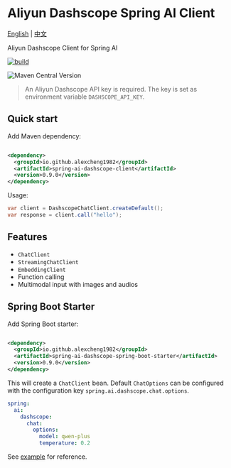 # Aliyun Dashscope Spring AI Client

[English](./README.md) | [中文](./README_zh_CN.md)

Aliyun Dashscope Client for Spring AI

[![build](https://github.com/JavaAIDev/spring-ai-dashscope-client/actions/workflows/build.yaml/badge.svg)](https://github.com/JavaAIDev/spring-ai-dashscope-client/actions/workflows/build.yaml)

![Maven Central Version](https://img.shields.io/maven-central/v/io.github.alexcheng1982/spring-ai-dashscope-client)


> An Aliyun Dashscope API key is required. The key is set as environment
> variable `DASHSCOPE_API_KEY`.

## Quick start

Add Maven dependency:

```xml

<dependency>
  <groupId>io.github.alexcheng1982</groupId>
  <artifactId>spring-ai-dashscope-client</artifactId>
  <version>0.9.0</version>
</dependency>
```

Usage:

```java
var client = DashscopeChatClient.createDefault();
var response = client.call("hello");
```

## Features

* `ChatClient`
* `StreamingChatClient`
* `EmbeddingClient`
* Function calling
* Multimodal input with images and audios

## Spring Boot Starter

Add Spring Boot starter:

```xml

<dependency>
  <groupId>io.github.alexcheng1982</groupId>
  <artifactId>spring-ai-dashscope-spring-boot-starter</artifactId>
  <version>0.9.0</version>
</dependency>
```

This will create a `ChatClient` bean. Default `ChatOptions` can be configured
with the configuration key `spring.ai.dashscope.chat.options`.

```yaml
spring:
  ai:
    dashscope:
      chat:
        options:
          model: qwen-plus
          temperature: 0.2
```

See [example](./example) for reference.